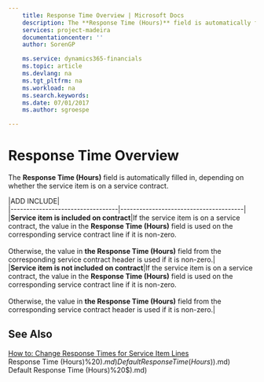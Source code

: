 ```yaml
---
    title: Response Time Overview | Microsoft Docs
    description: The **Response Time (Hours)** field is automatically filled in, depending on whether the service item is on a service contract.
    services: project-madeira
    documentationcenter: ''
    author: SorenGP

    ms.service: dynamics365-financials
    ms.topic: article
    ms.devlang: na
    ms.tgt_pltfrm: na
    ms.workload: na
    ms.search.keywords:
    ms.date: 07/01/2017
    ms.author: sgroespe

---
```

# Response Time Overview
The **Response Time (Hours)** field is automatically filled in, depending on whether the service item is on a service contract.  
  
|ADD INCLUDE<!--[!INCLUDE[bp_tableoption](../../includes/bp_tabledescription_md.md)]-->|  
|----------------------------------|---------------------------------------|  
|**Service item is included on contract**|If the service item is on a service contract, the value in the **Response Time (Hours)** field is used on the corresponding service contract line if it is non-zero.<br /><br /> Otherwise, the value in **the Response Time (Hours)** field from the corresponding service contract header is used if it is non-zero.|  
|**Service item is not included on contract**|If the service item is on a service contract, the value in the **Response Time (Hours)** field is used on the corresponding service contract line if it is non-zero.<br /><br /> Otherwise, the value in **the Response Time (Hours)** field from the corresponding service contract header is used if it is non-zero.|  
  
## See Also  
 [How to: Change Response Times for Service Item Lines](../how-to-change-response-times-for-service-item-lines.md)   
 Response Time (Hours)%20$).md)   
 Default Response Time (Hours)%20$).md)   
 Default Response Time (Hours)%20$).md)